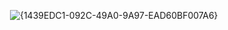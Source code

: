 <img> ![{1439EDC1-092C-49A0-9A97-EAD60BF007A6}](https://github.com/user-attachments/assets/494347fa-5693-48b8-bcf8-d4409df37973)
